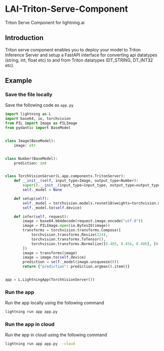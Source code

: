 # LAI-Triton-Serve-Component

Triton Serve Component for lightning.ai

## Introduction

Triton serve component enables you to deploy your model to Triton Inference Server and setup a FastAPI interface
for converting api datatypes (string, int, float etc) to and from Triton datatypes (DT_STRING, DT_INT32 etc).

## Example

### Save the file locally

Save the following code as `app.py`

```python
import lightning as L
import base64, io, torchvision
from PIL import Image as PILImage
from pydantic import BaseModel


class Image(BaseModel):
    image: str


class Number(BaseModel):
    prediction: int


class TorchVisionServer(L.app.components.TritonServer):
    def __init__(self, input_type=Image, output_type=Number):
        super().__init__(input_type=input_type, output_type=output_type)
        self._model = None

    def setup(self):
        self._model = torchvision.models.resnet18(weights=torchvision.models.ResNet18_Weights.DEFAULT)
        self._model.to(self.device)

    def infer(self, request):
        image = base64.b64decode(request.image.encode("utf-8"))
        image = PILImage.open(io.BytesIO(image))
        transforms = torchvision.transforms.Compose([
            torchvision.transforms.Resize(224),
            torchvision.transforms.ToTensor(),
            torchvision.transforms.Normalize([0.485, 0.456, 0.406], [0.229, 0.224, 0.225])
        ])
        image = transforms(image)
        image = image.to(self.device)
        prediction = self._model(image.unsqueeze(0))
        return {"prediction": prediction.argmax().item()}


app = L.LightningApp(TorchVisionServer())
```

### Run the app

Run the app locally using the following command

```bash
lightning run app app.py
```

### Run the app in cloud

Run the app in cloud using the following command

```bash
lightning run app app.py --cloud
```
